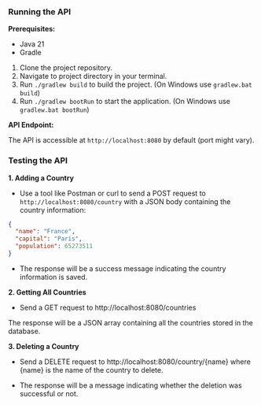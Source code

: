 ### Running the API

**Prerequisites:**

* Java 21
* Gradle

1. Clone the project repository.
2. Navigate to project directory in your terminal.
3. Run `./gradlew build` to build the project. (On Windows use `gradlew.bat build`)
4. Run `./gradlew bootRun` to start the application. (On Windows use `gradlew.bat bootRun`)

**API Endpoint:**

The API is accessible at `http://localhost:8080` by default (port might vary).

### Testing the API

**1. Adding a Country**

* Use a tool like Postman or curl to send a POST request to `http://localhost:8080/country` with a JSON body containing the country information:

```json
{
  "name": "France",
  "capital": "Paris",
  "population": 65273511
}

```

* The response will be a success message indicating the country information is saved.

**2. Getting All Countries**

* Send a GET request to http://localhost:8080/countries

The response will be a JSON array containing all the countries stored in the database.

**3. Deleting a Country**

* Send a DELETE request to http://localhost:8080/country/{name} where {name} is the name of the country to delete.

* The response will be a message indicating whether the deletion was successful or not.


